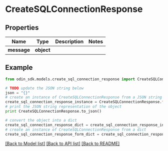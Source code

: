 # CreateSQLConnectionResponse


## Properties

Name | Type | Description | Notes
------------ | ------------- | ------------- | -------------
**message** | **object** |  | 

## Example

```python
from odin_sdk.models.create_sql_connection_response import CreateSQLConnectionResponse

# TODO update the JSON string below
json = "{}"
# create an instance of CreateSQLConnectionResponse from a JSON string
create_sql_connection_response_instance = CreateSQLConnectionResponse.from_json(json)
# print the JSON string representation of the object
print CreateSQLConnectionResponse.to_json()

# convert the object into a dict
create_sql_connection_response_dict = create_sql_connection_response_instance.to_dict()
# create an instance of CreateSQLConnectionResponse from a dict
create_sql_connection_response_form_dict = create_sql_connection_response.from_dict(create_sql_connection_response_dict)
```
[[Back to Model list]](../README.md#documentation-for-models) [[Back to API list]](../README.md#documentation-for-api-endpoints) [[Back to README]](../README.md)


